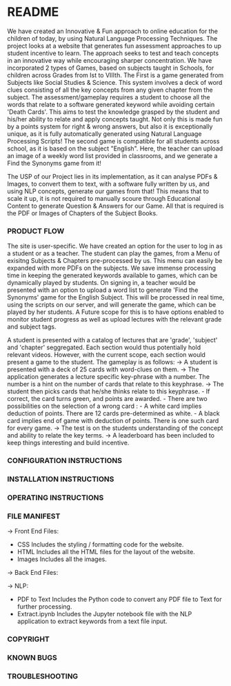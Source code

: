 # README

We have created an Innovative & Fun approach to online education for the children of today, by using Natural Language Processing Techniques. The project looks at a website that generates fun assessment approaches to up student incentive to learn. The approach seeks to test and teach concepts in an innovative way while encouraging sharper concentration.
We have incorporated 2 types of Games, based on subjects taught in Schools, for children across Grades from Ist to VIIIth. The First is a game generated from Subjects like Social Studies & Science. This system involves a deck of word clues consisting of all the key concepts from any given chapter from the subject. 
The assessment/gameplay requires a student to choose all the words that relate to a software generated keyword while avoiding certain 'Death Cards'. This aims to test the knowledge grasped by the student and his/her ability to relate and apply concepts taught.
Not only this is made fun by a points system for right & wrong answers, but also it is exceptionally unique, as it is fully automatically generated using Natural Language Processing Scripts!
The second game is compatible for all students across school, as it is based on the subject "English". Here, the teacher can upload an  image of a weekly word list provided in classrooms, and we generate a Find the Synonyms game from it!

The USP of our Project lies in its implementation, as it can analyse PDFs & Images, to convert them to text, with a software fully written by us, and using NLP concepts, generate our games from that!
This means that to scale it up, it is not required to manually scoure through Educational Content to generate Question & Answers for our Game. All that is required is the PDF or Images of Chapters of the Subject Books.
### PRODUCT FLOW
The site is user-specific. We have created an option for the user to log in as a student or as a teacher. The student can play the games, from a Menu of exisitng Subjects & Chapters pre-processed by us. This menu can easily be expanded with more PDFs on the subjects. We save immense processing time in keeping the generated keywords available to games, which can be dynamically played by students.
On signing in, a teacher would be presented with an option to upload a word list to generate 'Find the Synonyms' game for the English Subject. This will be processed in real time, using the scripts on our server, and will generate the game, which can be played by her students. 
A Future scope for this is to have options enabled to monitor student progress as well as upload lectures with the relevant grade and subject tags. 

A student is presented with a catalog of lectures that are 'grade', 'subject' and 'chapter' seggregated. Each section would thus potentially hold relevant videos. However, with the current scope, each section would present a game to the student. The gameplay is as follows:
-> A student is presented with a deck of 25 cards with word-clues on them.
-> The application generates a lecture specific key-phrase with a number. The number is a hint on the number of cards that relate to this keyphrase.
-> The student then picks cards that he/she thinks relate to this keyphrase.
    - If correct, the card turns green, and points are awarded.
    - There are two possibilities on the selection of a wrong card :
    - A white card implies deduction of points. There are 12 cards pre-determined as white.
    - A black card implies end of game with deduction of points. There is one such card for every game.
-> The test is on the students understanding of the concept and ability to relate the key terms.
-> A leaderboard has been included to keep things interesting and build incentive.

### CONFIGURATION INSTRUCTIONS

### INSTALLATION INSTRUCTIONS

### OPERATING INSTRUCTIONS


### FILE MANIFEST

-> Front End Files:
   - CSS
      Includes the styling / formatting code for the website.
   - HTML
      Includes all the HTML files for the layout of the website.
   - Images
      Includes all the images.
      
-> Back End Files:

-> NLP:
   - PDF to Text
      Includes the Python code to convert any PDF file to Text for further processing.
   - Extract.ipynb
      Includes the Jupyter notebook file with the NLP application to extract keywords from a text file input.


### COPYRIGHT

### KNOWN BUGS

### TROUBLESHOOTING
